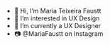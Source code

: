 - 👋 Hi, I’m Maria Teixeira Faustt                       
- 👀 I’m interested in UX Design    
- 🌱 I’m currently a UX Designer
- 📷 @MariaFaustt on Instagram
      
<!---    
MariaLTN/MariaLTN is a ✨ special ✨ repository because its `README.md` (this file) appears on your GitHub profile.
You can click the Preview link to take a look at your changes.
--->
